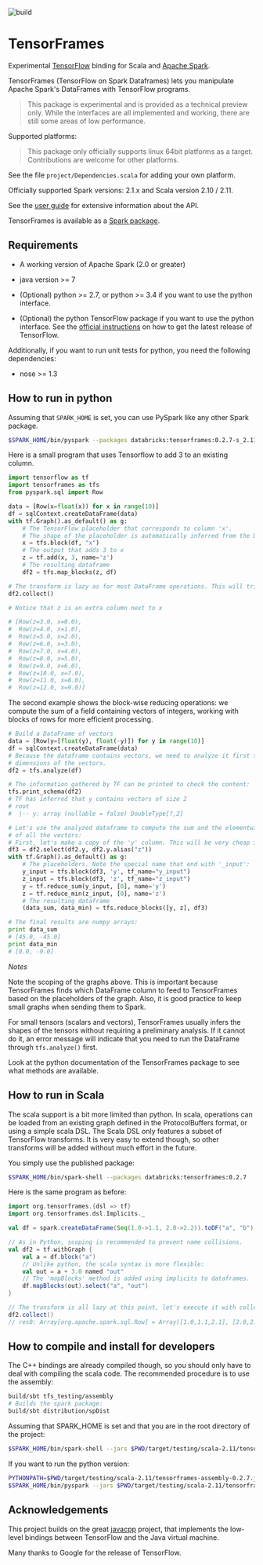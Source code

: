 ![build](https://travis-ci.org/databricks/tensorframes.svg)

# TensorFrames

Experimental [TensorFlow](https://www.tensorflow.org/) binding for Scala and 
[Apache Spark](http://spark.apache.org/).

TensorFrames (TensorFlow on Spark Dataframes) lets you manipulate Apache Spark's DataFrames with 
TensorFlow programs.

> This package is experimental and is provided as a technical preview only. While the 
> interfaces are all implemented and working, there are still some areas of low performance.

Supported platforms:

> This package only officially supports linux 64bit platforms as a target.
> Contributions are welcome for other platforms.

See the file `project/Dependencies.scala` for adding your own platform.

Officially supported Spark versions: 2.1.x and Scala version 2.10 / 2.11.

See the [user guide](https://github.com/databricks/tensorframes/wiki/TensorFrames-user-guide) for
 extensive information about the API.
 
TensorFrames is available as a
 [Spark package](http://spark-packages.org/package/databricks/tensorframes).

## Requirements

 - A working version of Apache Spark (2.0 or greater)

 - java version >= 7
 
 - (Optional) python >= 2.7, or python >= 3.4 if you want to use the python interface.
 
 - (Optional) the python TensorFlow package if you want to use the python interface. See the 
 [official instructions](https://www.tensorflow.org/versions/r0.7/get_started/os_setup.html#download-and-setup)
  on how to get the latest release of TensorFlow.

Additionally, if you want to run unit tests for python, you need the following dependencies:

 - nose >= 1.3 


## How to run in python

Assuming that `SPARK_HOME` is set, you can use PySpark like any other Spark package.

```bash
$SPARK_HOME/bin/pyspark --packages databricks:tensorframes:0.2.7-s_2.11
```

Here is a small program that uses Tensorflow to add 3 to an existing column.

```python
import tensorflow as tf
import tensorframes as tfs
from pyspark.sql import Row

data = [Row(x=float(x)) for x in range(10)]
df = sqlContext.createDataFrame(data)
with tf.Graph().as_default() as g:
    # The TensorFlow placeholder that corresponds to column 'x'.
    # The shape of the placeholder is automatically inferred from the DataFrame.
    x = tfs.block(df, "x")
    # The output that adds 3 to x
    z = tf.add(x, 3, name='z')
    # The resulting dataframe
    df2 = tfs.map_blocks(z, df)

# The transform is lazy as for most DataFrame operations. This will trigger it:
df2.collect()

# Notice that z is an extra column next to x

# [Row(z=3.0, x=0.0),
#  Row(z=4.0, x=1.0),
#  Row(z=5.0, x=2.0),
#  Row(z=6.0, x=3.0),
#  Row(z=7.0, x=4.0),
#  Row(z=8.0, x=5.0),
#  Row(z=9.0, x=6.0),
#  Row(z=10.0, x=7.0),
#  Row(z=11.0, x=8.0),
#  Row(z=12.0, x=9.0)]
```

The second example shows the block-wise reducing operations: we compute the sum of a field containing 
vectors of integers, working with blocks of rows for more efficient processing.

```python
# Build a DataFrame of vectors
data = [Row(y=[float(y), float(-y)]) for y in range(10)]
df = sqlContext.createDataFrame(data)
# Because the dataframe contains vectors, we need to analyze it first to find the
# dimensions of the vectors.
df2 = tfs.analyze(df)

# The information gathered by TF can be printed to check the content:
tfs.print_schema(df2)
# TF has inferred that y contains vectors of size 2
# root
#  |-- y: array (nullable = false) DoubleType[?,2]

# Let's use the analyzed dataframe to compute the sum and the elementwise minimum 
# of all the vectors:
# First, let's make a copy of the 'y' column. This will be very cheap in Spark 2.0+
df3 = df2.select(df2.y, df2.y.alias("z"))
with tf.Graph().as_default() as g:
    # The placeholders. Note the special name that end with '_input':
    y_input = tfs.block(df3, 'y', tf_name="y_input")
    z_input = tfs.block(df3, 'z', tf_name="z_input")
    y = tf.reduce_sum(y_input, [0], name='y')
    z = tf.reduce_min(z_input, [0], name='z')
    # The resulting dataframe
    (data_sum, data_min) = tfs.reduce_blocks([y, z], df3)

# The final results are numpy arrays:
print data_sum
# [45.0, -45.0]
print data_min
# [0.0, -9.0]
```

*Notes*

Note the scoping of the graphs above. This is important because TensorFrames finds which 
DataFrame column to feed to TensorFrames based on the placeholders of the graph. Also, it is 
 good practice to keep small graphs when sending them to Spark.
 
For small tensors (scalars and vectors), TensorFrames usually infers the shapes of the 
tensors without requiring a preliminary analysis. If it cannot do it, an error message will 
indicate that you need to run the DataFrame through `tfs.analyze()` first.

Look at the python documentation of the TensorFrames package to see what methods are available.


## How to run in Scala

The scala support is a bit more limited than python. In scala, operations can be loaded from 
 an existing graph defined in the ProtocolBuffers format, or using a simple scala DSL. The
 Scala DSL only features a subset of TensorFlow transforms. It is very easy to extend
 though, so other transforms will be added without much effort in the future.

You simply use the published package:

```bash
$SPARK_HOME/bin/spark-shell --packages databricks:tensorframes:0.2.7
```

Here is the same program as before:

```scala
import org.tensorframes.{dsl => tf}
import org.tensorframes.dsl.Implicits._

val df = spark.createDataFrame(Seq(1.0->1.1, 2.0->2.2)).toDF("a", "b")

// As in Python, scoping is recommended to prevent name collisions.
val df2 = tf.withGraph {
    val a = df.block("a")
    // Unlike python, the scala syntax is more flexible:
    val out = a + 3.0 named "out"
    // The 'mapBlocks' method is added using implicits to dataframes.
    df.mapBlocks(out).select("a", "out")
}

// The transform is all lazy at this point, let's execute it with collect:
df2.collect()
// res0: Array[org.apache.spark.sql.Row] = Array([1.0,1.1,2.1], [2.0,2.2,4.2])   
```

## How to compile and install for developers

 The C++ bindings are already compiled though, so you should only have to deal with compiling
 the scala code. The recommended procedure is to use the assembly:

```bash
build/sbt tfs_testing/assembly
# Builds the spark package:
build/sbt distribution/spDist
```

Assuming that SPARK_HOME is set and that you are in the root directory of the project:

```bash
$SPARK_HOME/bin/spark-shell --jars $PWD/target/testing/scala-2.11/tensorframes-assembly-0.2.7.jar
```

If you want to run the python version:
 
```bash
PYTHONPATH=$PWD/target/testing/scala-2.11/tensorframes-assembly-0.2.7.jar \
$SPARK_HOME/bin/pyspark --jars $PWD/target/testing/scala-2.11/tensorframes-assembly-0.2.7.jar
```

## Acknowledgements

This project builds on the great [javacpp](https://github.com/bytedeco/javacpp) project, that
 implements the low-level bindings between TensorFlow and the Java virtual machine.

Many thanks to Google for the release of TensorFlow.
